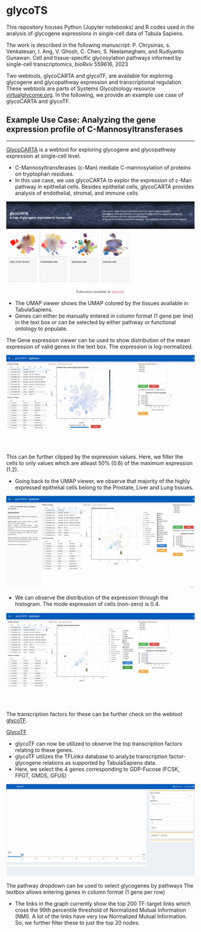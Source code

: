 # glycoTS

This repository houses Python (Jupyter notebooks) and R codes used in the analysis of glycogene expressions in single-cell data of Tabula Sapiens. 

The work is described in the following manuscript:
P. Chrysinas, s. Venkatesan, I. Ang, V. Ghosh, C. Chen, S. Neelamegham, and Rudiyanto Gunawan. Cell and tissue-specific glycosylation pathways informed by single-cell transcriptomics, _bioRxiv_ 559616, 2023

Two webtools, glycoCARTA and glycoTF, are available for exploring glycogene and glycopathway expression and transcriptional regulation. These webtools are parts of Systems Glycobiology resource [virtualglycome.org](https://www.virtualglycome.org). In the following, we provide an example use case of glycoCARTA and glycoTF.

## Example Use Case: Analyzing the gene expression profile of C-Mannosyltransferases
---
[GlycoCARTA](https://www.virtualglycome.org) is a webtool for exploring glycogene and glycopathway expression at single-cell level. 

* C-Mannosyltransferases (c-Man) mediate C-mannosylation of proteins on tryptophan residues.
* In this use case, we use glycoCARTA to explor the expression of c-Man pathway in epithelial cells. Besides epithelial cells, glycoCARTA provides analysis of endothelial, stromal, and immune cells.

![Select genes](./gifs/Glycocarta_Mannose-select_0.gif)

* The UMAP viewer shows the UMAP colored by the tissues available in TabulaSapiens.
* Genes can either be manually entered in column format (1 gene per line) in the text box or can be selected by either pathway or functional ontology to populate.

The Gene expression viewer can be used to show distribution of the mean expression of valid genes in the text box. The expression is log-normalized.

![Show genes](./gifs/Glycocarta_Mannose-clip_1.gif)

This can be further clipped by the expression values. Here, we filter  the cells to only values which are atleast 50% (0.6) of the maximum expression (1.2). 
* Going back to the UMAP viewer, we observe that majority of the highly expressed epithelial cells belong to the Prostate, Liver and Lung tissues. 

![Clip expression](./gifs/Glycocarta_Mannose-clip2_2.gif)

* We can observe the distribution of the expression through the histogram. The mode expression of cells (non-zero) is 0.4. 

![Histogram](./gifs/Glycocarta_Mannose-hist_3.gif)

The transcription factors for these can be further check on the webtool [glycoTF](https://www.virtualglycome.org).

[GlycoTF](https://vgdev.cedar.buffalo.edu/glycotf)

* glycoTF can now be utilized to observe the top transcription factors relating to these genes.
* glycoTF utilizes the TFLinks database to analyze transcription factor-glycogene relations as supported by TabulaSapiens data.
* Here, we select the 4 genes corresponding to GDP-Fucose (FCSK, FPGT, GMDS, GFUS)

![Links](./gifs/GlycoTF_GDP-Fuc-links.gif)

The pathway dropdown can be used to select glycogenes by pathways
The textbox allows entering genes in column format (1 gene per row)

* The links in the graph currently show the top 200 TF-target links which cross the 99th percentile threshold of Normalized Mutual Information (NMI). A lot of the links have very low Normalized Mutual Information. So, we further filter these to just the top 20 nodes. 
